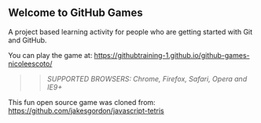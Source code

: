 ## Welcome to GitHub Games

A project based learning activity for people who are getting started with Git and GitHub.

You can play the game at: https://githubtraining-1.github.io/github-games-nicoleescoto/

>> _*SUPPORTED BROWSERS*: Chrome, Firefox, Safari, Opera and IE9+_

This fun open source game was cloned from: https://github.com/jakesgordon/javascript-tetris
